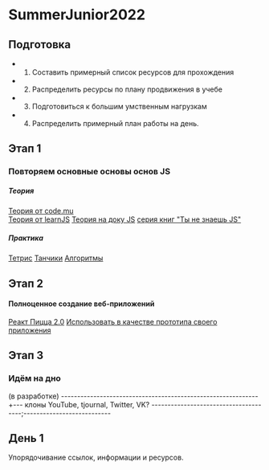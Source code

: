 # SummerJunior2022
## Подготовка
- 1. Составить примерный список ресурсов для прохождения
- 2. Распределить ресурсы по плану продвижения в учебе
- 3. Подготовиться к большим умственным нагрузкам
- 4. Распределить примерный план работы на день.
## Этап 1
### Повторяем основные основы основ JS
##### Теория
[Теория от code.mu](https://www.code.mu/ru/javascript/book/prime/)<br/>
[Теория от learnJS](https://learn.javascript.ru)
[Теория на доку JS](https://doka.guide/js/)
[серия книг "Ты не знаешь JS"](https://github.com/azat-io/you-dont-know-js-ru)
##### Практика
[Тетрис](https://www.youtube.com/watch?v=r-pyoBqQqNU&list=PLqHlAwsJRxAMa9HHLRZcHFZyM7SBHqJgt)
[Танчики](https://www.youtube.com/watch?v=hDtqB8oiHCA&list=PLqHlAwsJRxAPZ5LQpGfZRQjLeWIEIfX2-&index=10)
[Алгоритмы](https://www.youtube.com/c/ViktorKarpovCodes/videos)
## Этап 2
#### Полноценное создание веб-приложений
[Реакт Пицца 2.0](https://www.youtube.com/watch?v=_UywBskWJ7Q&list=PL0FGkDGJQjJG9eI85xM1_iLIf6BcEdaNl)
[Использовать в качестве прототипа своего приложения](https://www.youtube.com/watch?v=euYBnQ5MbLM&list=PL7cTIfGFrdKkQAWKDu2NdFt5Cx38B-A3i)
## Этап 3
### Идём на дно
(в разработке)
-------------------------------------------------------------+---
клоны YouTube, tjournal, Twitter, VK?
--------------------------------------;---------------------------
## День 1
Упорядочивание ссылок, информации и ресурсов.
